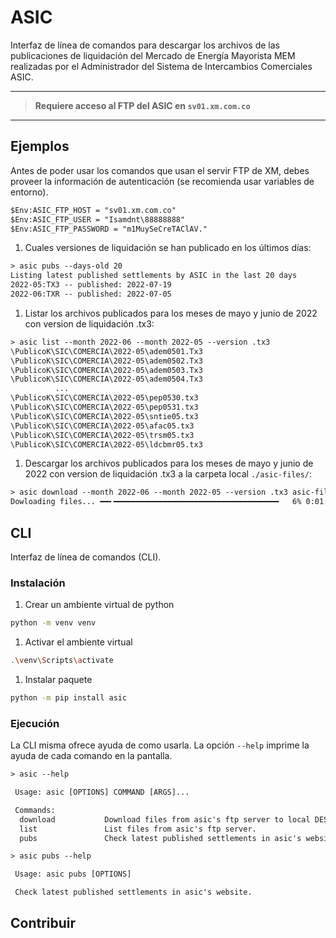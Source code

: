 # ASIC

Interfaz de línea de comandos para descargar los archivos de las publicaciones de liquidación del Mercado de Energía Mayorista MEM realizadas por el Administrador del Sistema de Intercambios Comerciales ASIC.

------

> **Requiere acceso al FTP del ASIC en `sv01.xm.com.co`**

------

## Ejemplos

Antes de poder usar los comandos que usan el servir FTP de XM, debes proveer la información de autenticación (se recomienda usar variables de entorno).

```txt
$Env:ASIC_FTP_HOST = "sv01.xm.com.co"
$Env:ASIC_FTP_USER = "Isamdnt\88888888"
$Env:ASIC_FTP_PASSWORD = "m1MuySeCreTAClAV."
```

1. Cuales versiones de liquidación se han publicado en los últimos días:

```txt
> asic pubs --days-old 20
Listing latest published settlements by ASIC in the last 20 days
2022-05:TX3 -- published: 2022-07-19
2022-06:TXR -- published: 2022-07-05
```

1. Listar los archivos publicados para los meses de mayo y junio de 2022 con version de liquidación .tx3:

```txt
> asic list --month 2022-06 --month 2022-05 --version .tx3
\PublicoK\SIC\COMERCIA\2022-05\adem0501.Tx3
\PublicoK\SIC\COMERCIA\2022-05\adem0502.Tx3
\PublicoK\SIC\COMERCIA\2022-05\adem0503.Tx3
\PublicoK\SIC\COMERCIA\2022-05\adem0504.Tx3
          ...
\PublicoK\SIC\COMERCIA\2022-05\pep0530.tx3
\PublicoK\SIC\COMERCIA\2022-05\pep0531.tx3
\PublicoK\SIC\COMERCIA\2022-05\sntie05.tx3
\PublicoK\SIC\COMERCIA\2022-05\afac05.tx3
\PublicoK\SIC\COMERCIA\2022-05\trsm05.tx3
\PublicoK\SIC\COMERCIA\2022-05\ldcbmr05.tx3
```

1. Descargar los archivos publicados para los meses de mayo y junio de 2022 con version de liquidación .tx3 a la carpeta local `./asic-files/`:

```txt
> asic download --month 2022-06 --month 2022-05 --version .tx3 asic-files
Dowloading files... ━━╸━━━━━━━━━━━━━━━━━━━━━━━━━━━━━━━━━━━━━   6% 0:01:05
```


## CLI

Interfaz de línea de comandos (CLI).

### Instalación

1. Crear un ambiente virtual de python

```sh
python -m venv venv
```

1. Activar el ambiente virtual

```sh
.\venv\Scripts\activate
```

1. Instalar paquete

```sh
python -m pip install asic
```

### Ejecución

La CLI misma ofrece ayuda de como usarla.
La opción `--help` imprime la ayuda de cada comando en la pantalla.

```txt
> asic --help 

 Usage: asic [OPTIONS] COMMAND [ARGS]...

 Commands:
  download           Download files from asic's ftp server to local DESTINATION folder.
  list               List files from asic's ftp server.
  pubs               Check latest published settlements in asic's website. 
```

```txt
> asic pubs --help

 Usage: asic pubs [OPTIONS]

 Check latest published settlements in asic's website.
```

## Contribuir
